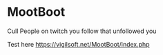 # MootBoot
Cull People on twitch you follow that unfollowed you

Test here
https://vigilsoft.net/MootBoot/index.php